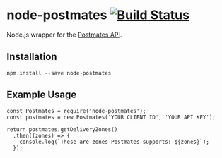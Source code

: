 # node-postmates [![Build Status](https://travis-ci.org/alexleventer/node-postmates.svg?branch=master)](https://travis-ci.org/alexleventer/node-postmates)

Node.js wrapper for the [Postmates API](https://postmates.com/developer/).

## Installation
`npm install --save node-postmates`

## Example Usage

```
const Postmates = require('node-postmates');
const postmates = new Postmates('YOUR CLIENT ID', 'YOUR API KEY');

return postmates.getDeliveryZones()
  .then((zones) => {
    console.log(`These are zones Postmates supports: ${zones}`);
  });

```
